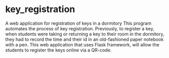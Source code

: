 # key_registration
A web application for registration of keys in a dormitory
This program automates the process of key registration. Previously, to register a key, when students were taking or returning a key to their room in the dormitory, they had to record the time and their id in an old-fashioned paper notebook with a pen. This web application that uses Flask framework, will allow the students to register the keys online via a QR-code.
